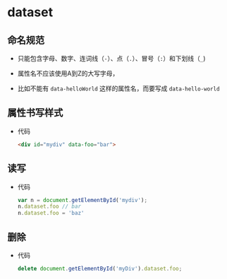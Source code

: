 # dataset

## 命名规范

  - 只能包含字母、数字、连词线（`-`）、点（`.`）、冒号（`:`）和下划线（`_`)

  - 属性名不应该使用A到Z的大写字母，

  - 比如不能有 `data-helloWorld` 这样的属性名，而要写成 `data-hello-world`

## 属性书写样式

  - 代码

    ```html
    <div id="mydiv" data-foo="bar">
    ```

## 读写

  - 代码

    ```javascript
    var n = document.getElementById('mydiv');
    n.dataset.foo // bar
    n.dataset.foo = 'baz'
    ```

## 删除

  - 代码

    ```javascript
    delete document.getElementById('myDiv').dataset.foo;
    ```
